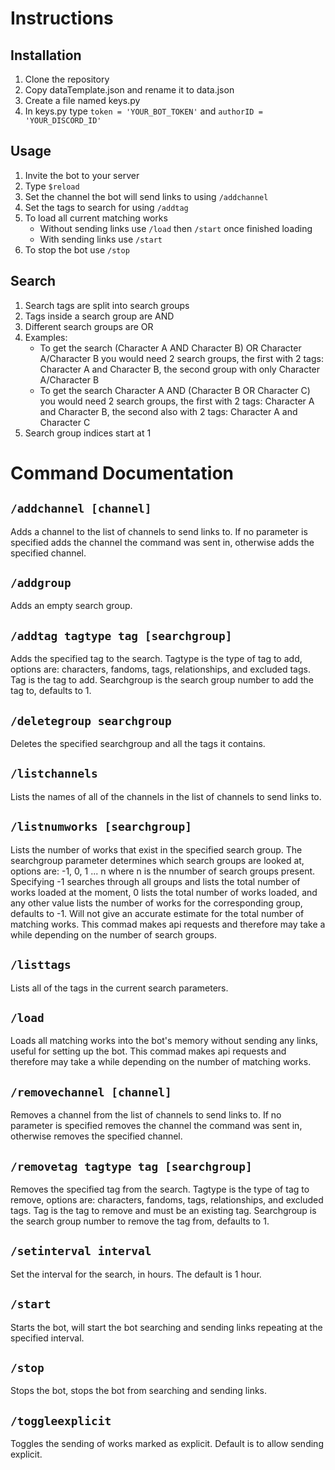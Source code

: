 # Instructions
## Installation
1. Clone the repository
2. Copy dataTemplate.json and rename it to data.json
3. Create a file named keys.py
4. In keys.py type `token = 'YOUR_BOT_TOKEN'` and `authorID = 'YOUR_DISCORD_ID'`
## Usage
1. Invite the bot to your server
2. Type `$reload`
3. Set the channel the bot will send links to using `/addchannel`
4. Set the tags to search for using `/addtag`
5. To load all current matching works
    * Without sending links use `/load` then `/start` once finished loading
    * With sending links use `/start`
6. To stop the bot use `/stop`
## Search
1. Search tags are split into search groups
2. Tags inside a search group are AND
3. Different search groups are OR
4. Examples:
   * To get the search (Character A AND Character B) OR Character A/Character B you would need 2 search groups, the first with 2 tags: Character A and Character B, the second group with only Character A/Character B
   * To get the search Character A AND (Character B OR Character C) you would need 2 search groups, the first with 2 tags: Character A and Character B, the second also with 2 tags: Character A and Character C
5. Search group indices start at 1

# Command Documentation
## `/addchannel [channel]`
Adds a channel to the list of channels to send links to. If no parameter is specified adds the channel the command was sent in, otherwise adds the specified channel.
## `/addgroup`
Adds an empty search group.
## `/addtag tagtype tag [searchgroup]`
Adds the specified tag to the search. Tagtype is the type of tag to add, options are: characters, fandoms, tags, relationships, and excluded tags. Tag is the tag to add. Searchgroup is the search group number to add the tag to, defaults to 1.
## `/deletegroup searchgroup`
Deletes the specified searchgroup and all the tags it contains.
## `/listchannels`
Lists the names of all of the channels in the list of channels to send links to.
## `/listnumworks [searchgroup]`
Lists the number of works that exist in the specified search group. The searchgroup parameter determines which search groups are looked at, options are: -1, 0, 1 ... n where n is the nnumber of search groups present. Specifying -1 searches through all groups and lists the total number of works loaded at the moment, 0 lists the total number of works loaded, and any other value lists the number of works for the corresponding group, defaults to -1. Will not give an accurate estimate for the total number of matching works. This commad makes api requests and therefore may take a while depending on the number of search groups.
## `/listtags`
Lists all of the tags in the current search parameters.
## `/load`
Loads all matching works into the bot's memory without sending any links, useful for setting up the bot. This commad makes api requests and therefore may take a while depending on the number of matching works.
## `/removechannel [channel]`
Removes a channel from the list of channels to send links to. If no parameter is specified removes the channel the command was sent in, otherwise removes the specified channel.
## `/removetag tagtype tag [searchgroup]`
Removes the specified tag from the search. Tagtype is the type of tag to remove, options are: characters, fandoms, tags, relationships, and excluded tags. Tag is the tag to remove and must be an existing tag. Searchgroup is the search group number to remove the tag from, defaults to 1.
## `/setinterval interval`
Set the interval for the search, in hours. The default is 1 hour.
## `/start`
Starts the bot, will start the bot searching and sending links repeating at the specified interval.
## `/stop`
Stops the bot, stops the bot from searching and sending links.
## `/toggleexplicit`
Toggles the sending of works marked as explicit. Default is to allow sending explicit.
